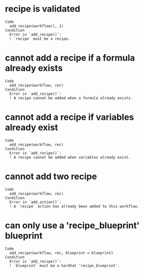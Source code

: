# recipe is validated

    Code
      add_recipe(workflow(), 1)
    Condition
      Error in `add_recipe()`:
      ! `recipe` must be a recipe.

# cannot add a recipe if a formula already exists

    Code
      add_recipe(workflow, rec)
    Condition
      Error in `add_recipe()`:
      ! A recipe cannot be added when a formula already exists.

# cannot add a recipe if variables already exist

    Code
      add_recipe(workflow, rec)
    Condition
      Error in `add_recipe()`:
      ! A recipe cannot be added when variables already exist.

# cannot add two recipe

    Code
      add_recipe(workflow, rec)
    Condition
      Error in `add_action()`:
      ! A `recipe` action has already been added to this workflow.

# can only use a 'recipe_blueprint' blueprint

    Code
      add_recipe(workflow, rec, blueprint = blueprint)
    Condition
      Error in `add_recipe()`:
      ! `blueprint` must be a hardhat 'recipe_blueprint'.

